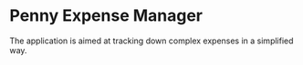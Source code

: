 # Penny Expense Manager

The application is aimed at tracking down complex expenses in a simplified way.
